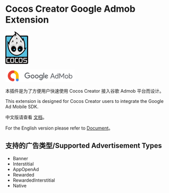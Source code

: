 # Cocos Creator Google Admob Extension

![cocos icon](./extensions/GoogleAdMob/doc/img/cocos.png)

![google admob icon](./extensions/GoogleAdMob/doc/img/admob-icon.png)

本插件是为了方便用户快速使用 Cocos Creator 接入谷歌 Admob 平台而设计。

This extension is designed for Cocos Creator users to integrate the Google Ad Mobile SDK.

中文版请查看 [文档](./extensions/GoogleAdMob/doc/zh/index.md)。

For the English version please refer to [Document](./extensions/GoogleAdMob/doc/en/index.md)。

## 支持的广告类型/Supported Advertisement Types

- Banner
- Interstitial
- AppOpenAd
- Rewarded
- RewardedInterstitial
- Native

